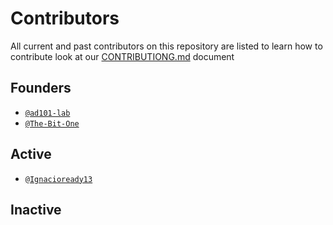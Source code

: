 # Contributors

All current and past contributors on this repository are listed to learn how to contribute look at our [CONTRIBUTIONG.md](CONTRIBUTIONG.md) document

## Founders

* [`@ad101-lab`](https://github.com/ad101-lab)
* [`@The-Bit-One`](https://github.com/The-Bit-One)

## Active

* [`@Ignacioready13`](https://github.com/Ignacioready13)

## Inactive
